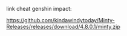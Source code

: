 link cheat genshin impact:

https://github.com/kindawindytoday/Minty-Releases/releases/download/4.8.0.1/minty.zip
